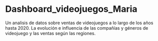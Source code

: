 # Dashboard_videojuegos_Maria
Un analisis de datos sobre ventas de videojuegos a lo largo de los años hasta 2020. La evolución e influencia de las compañías y géneros de videojuego y las ventas según las regiones.

